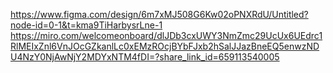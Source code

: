 https://www.figma.com/design/6m7xMJ508G6Kw02oPNXRdU/Untitled?node-id=0-1&t=kma9TiHarbysrLne-1
https://miro.com/welcomeonboard/dlJDb3cxUWY3NmZmc29UcUx6UEdrc1RlMEIxZnl6VnJOcGZkanlLc0xEMzROcjBYbFJxb2hSalJJazBneEQ5enwzNDU4NzY0NjAwNjY2MDYxNTM4fDI=?share_link_id=659113540005
